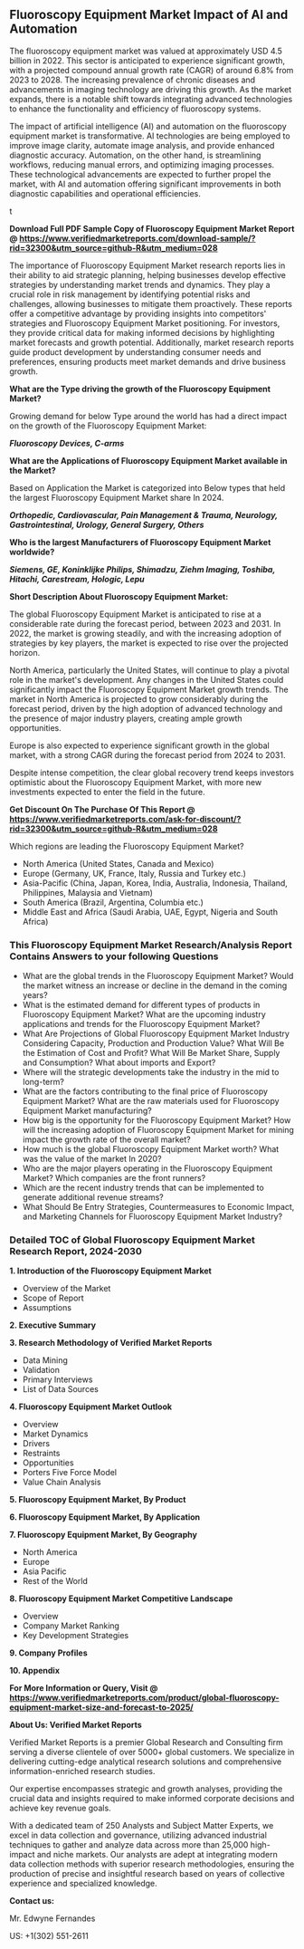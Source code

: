 <h2>Fluoroscopy Equipment Market Impact of AI and Automation</h2><p>The fluoroscopy equipment market was valued at approximately USD 4.5 billion in 2022. This sector is anticipated to experience significant growth, with a projected compound annual growth rate (CAGR) of around 6.8% from 2023 to 2028. The increasing prevalence of chronic diseases and advancements in imaging technology are driving this growth. As the market expands, there is a notable shift towards integrating advanced technologies to enhance the functionality and efficiency of fluoroscopy systems.</p><p>The impact of artificial intelligence (AI) and automation on the fluoroscopy equipment market is transformative. AI technologies are being employed to improve image clarity, automate image analysis, and provide enhanced diagnostic accuracy. Automation, on the other hand, is streamlining workflows, reducing manual errors, and optimizing imaging processes. These technological advancements are expected to further propel the market, with AI and automation offering significant improvements in both diagnostic capabilities and operational efficiencies.</p>t</p><p id="" class=""><strong>Download Full PDF Sample Copy of Fluoroscopy Equipment Market Report @ <a href="https://www.verifiedmarketreports.com/download-sample/?rid=32300&utm_source=github-R&utm_medium=028" target="_blank">https://www.verifiedmarketreports.com/download-sample/?rid=32300&utm_source=github-R&utm_medium=028</a></strong></p><p>The importance of&nbsp;Fluoroscopy Equipment Market research reports lies in their ability to aid strategic planning, helping businesses develop effective strategies by understanding market trends and dynamics. They play a crucial role in risk management by identifying potential risks and challenges, allowing businesses to mitigate them proactively. These reports offer a competitive advantage by providing insights into competitors' strategies and Fluoroscopy Equipment Market positioning. For investors, they provide critical data for making informed decisions by highlighting market forecasts and growth potential. Additionally, market research reports guide product development by understanding consumer needs and preferences, ensuring products meet market demands and drive business growth.</p><p><strong>What are the&nbsp;Type driving the growth of the Fluoroscopy Equipment Market?</strong></p><p id="" class="">Growing demand for below Type around the world has had a direct impact on the growth of the Fluoroscopy Equipment Market:</p><em><strong>Fluoroscopy Devices, C-arms</strong></em></p><strong>What are the&nbsp;Applications&nbsp;of Fluoroscopy Equipment Market available in the Market?</strong></p><p id="" class="">Based on Application the Market is categorized into Below types that held the largest Fluoroscopy Equipment Market share In 2024.</p><em><strong>Orthopedic, Cardiovascular, Pain Management & Trauma, Neurology, Gastrointestinal, Urology, General Surgery, Others</strong></em></p><strong>Who is the largest Manufacturers of Fluoroscopy Equipment Market worldwide?</strong></p><p><em><strong>Siemens, GE, Koninklijke Philips, Shimadzu, Ziehm Imaging, Toshiba, Hitachi, Carestream, Hologic, Lepu</strong></em></p><p id="" class=""><strong>Short Description About Fluoroscopy Equipment Market:</strong></p><p>The global Fluoroscopy Equipment Market is anticipated to rise at a considerable rate during the forecast period, between 2023 and 2031. In 2022, the market is growing steadily, and with the increasing adoption of strategies by key players, the market is expected to rise over the projected horizon.</p><p>North America, particularly the United States, will continue to play a pivotal role in the market's development. Any changes in the United States could significantly impact the Fluoroscopy Equipment Market growth trends. The market in North America is projected to grow considerably during the forecast period, driven by the high adoption of advanced technology and the presence of major industry players, creating ample growth opportunities.</p><p>Europe is also expected to experience significant growth in the global market, with a strong CAGR during the forecast period from 2024 to 2031.</p><p>Despite intense competition, the clear global recovery trend keeps investors optimistic about the Fluoroscopy Equipment Market, with more new investments expected to enter the field in the future.</p><p id="" class=""><strong>Get Discount On The Purchase Of This Report @ <a href="https://www.verifiedmarketreports.com/ask-for-discount/?rid=32300&utm_source=github-R&utm_medium=028" target="_blank">https://www.verifiedmarketreports.com/ask-for-discount/?rid=32300&utm_source=github-R&utm_medium=028</a></strong></p>Which regions are leading the Fluoroscopy Equipment Market?</p><ul><li>North America (United States, Canada and Mexico)</li><li>Europe (Germany, UK, France, Italy, Russia and Turkey etc.)</li><li>Asia-Pacific (China, Japan, Korea, India, Australia, Indonesia, Thailand, Philippines, Malaysia and Vietnam)</li><li>South America (Brazil, Argentina, Columbia etc.)</li><li>Middle East and Africa (Saudi Arabia, UAE, Egypt, Nigeria and South Africa)</li></ul><h3 id="" class="">This Fluoroscopy Equipment Market Research/Analysis Report Contains Answers to your following Questions</h3><ul><li>What are the global trends in the Fluoroscopy Equipment Market? Would the market witness an increase or decline in the demand in the coming years?</li><li>What is the estimated demand for different types of products in Fluoroscopy Equipment Market? What are the upcoming industry applications and trends for the Fluoroscopy Equipment Market?</li><li>What Are Projections of Global Fluoroscopy Equipment Market Industry Considering Capacity, Production and Production Value? What Will Be the Estimation of Cost and Profit? What Will Be Market Share, Supply and Consumption? What about imports and Export?</li><li>Where will the strategic developments take the industry in the mid to long-term?</li><li>What are the factors contributing to the final price of Fluoroscopy Equipment Market? What are the raw materials used for Fluoroscopy Equipment Market manufacturing?</li><li>How big is the opportunity for the Fluoroscopy Equipment Market? How will the increasing adoption of Fluoroscopy Equipment Market for mining impact the growth rate of the overall market?</li><li>How much is the global Fluoroscopy Equipment Market worth? What was the value of the market In 2020?</li><li>Who are the major players operating in the Fluoroscopy Equipment Market? Which companies are the front runners?</li><li>Which are the recent industry trends that can be implemented to generate additional revenue streams?</li><li>What Should Be Entry Strategies, Countermeasures to Economic Impact, and Marketing Channels for Fluoroscopy Equipment Market Industry?</li></ul><h3 id="" class="">Detailed TOC of Global Fluoroscopy Equipment Market Research Report, 2024-2030</h3><p id="" class=""><strong>1. Introduction of the Fluoroscopy Equipment Market</strong></p><ul><li>Overview of the Market</li><li>Scope of Report</li><li>Assumptions</li></ul><p id="" class=""><strong>2. Executive Summary</strong></p><p id="" class=""><strong>3. Research Methodology of Verified Market Reports</strong></p><ul><li>Data Mining</li><li>Validation</li><li>Primary Interviews</li><li>List of Data Sources</li></ul><p id="" class=""><strong>4. Fluoroscopy Equipment Market Outlook</strong></p><ul><li>Overview</li><li>Market Dynamics</li><li>Drivers</li><li>Restraints</li><li>Opportunities</li><li>Porters Five Force Model</li><li>Value Chain Analysis</li></ul><p id="" class=""><strong>5. Fluoroscopy Equipment Market, By Product</strong></p><p id="" class=""><strong>6. Fluoroscopy Equipment Market, By Application</strong></p><p id="" class=""><strong>7. Fluoroscopy Equipment Market, By Geography</strong></p><ul><li>North America</li><li>Europe</li><li>Asia Pacific</li><li>Rest of the World</li></ul><p id="" class=""><strong>8. Fluoroscopy Equipment Market Competitive Landscape</strong></p><ul><li>Overview</li><li>Company Market Ranking</li><li>Key Development Strategies</li></ul><p id="" class=""><strong>9. Company Profiles</strong></p><p id="" class=""><strong>10. Appendix</strong></p><p id="" class=""><strong>For More Information or Query, Visit @ <a href="https://www.verifiedmarketreports.com/product/global-fluoroscopy-equipment-market-size-and-forecast-to-2025/" target="_blank">https://www.verifiedmarketreports.com/product/global-fluoroscopy-equipment-market-size-and-forecast-to-2025/</a></strong></p><p id="" class=""><strong>About Us: Verified Market Reports</strong></p><p id="" class="">Verified Market Reports is a premier Global Research and Consulting firm serving a diverse clientele of over 5000+ global customers. We specialize in delivering cutting-edge analytical research solutions and comprehensive information-enriched research studies.</p><p id="" class="">Our expertise encompasses strategic and growth analyses, providing the crucial data and insights required to make informed corporate decisions and achieve key revenue goals.</p><p id="" class="">With a dedicated team of 250 Analysts and Subject Matter Experts, we excel in data collection and governance, utilizing advanced industrial techniques to gather and analyze data across more than 25,000 high-impact and niche markets. Our analysts are adept at integrating modern data collection methods with superior research methodologies, ensuring the production of precise and insightful research based on years of collective experience and specialized knowledge.</p><p id="" class=""><strong>Contact us:</strong></p><p id="" class="">Mr. Edwyne Fernandes</p><p id="" class="">US: +1(302) 551-2611</p>